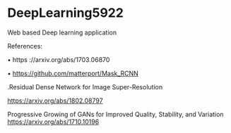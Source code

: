 # DeepLearning5922
Web based Deep learning application 

References: 

• https ://arxiv.org/abs/1703.06870

• https://github.com/matterport/Mask_RCNN 

.Residual Dense Network for Image Super-Resolution

 https://arxiv.org/abs/1802.08797
 
Progressive Growing of GANs for Improved Quality, Stability, and Variation
https://arxiv.org/abs/1710.10196

